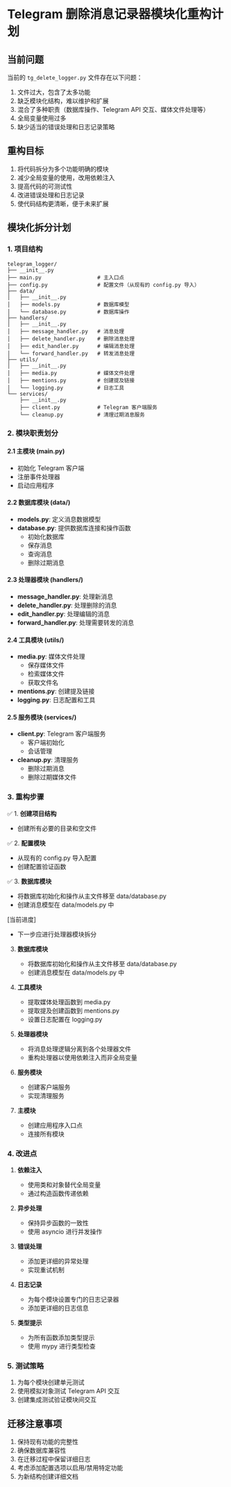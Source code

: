 # Telegram 删除消息记录器模块化重构计划

## 当前问题

当前的 `tg_delete_logger.py` 文件存在以下问题：

1. 文件过大，包含了太多功能
2. 缺乏模块化结构，难以维护和扩展
3. 混合了多种职责（数据库操作、Telegram API 交互、媒体文件处理等）
4. 全局变量使用过多
5. 缺少适当的错误处理和日志记录策略

## 重构目标

1. 将代码拆分为多个功能明确的模块
2. 减少全局变量的使用，改用依赖注入
3. 提高代码的可测试性
4. 改进错误处理和日志记录
5. 使代码结构更清晰，便于未来扩展

## 模块化拆分计划

### 1. 项目结构

```
telegram_logger/
├── __init__.py
├── main.py                  # 主入口点
├── config.py                # 配置文件（从现有的 config.py 导入）
├── data/
│   ├── __init__.py
│   ├── models.py            # 数据库模型
│   └── database.py          # 数据库操作
├── handlers/
│   ├── __init__.py
│   ├── message_handler.py   # 消息处理
│   ├── delete_handler.py    # 删除消息处理
│   ├── edit_handler.py      # 编辑消息处理
│   └── forward_handler.py   # 转发消息处理
├── utils/
│   ├── __init__.py
│   ├── media.py             # 媒体文件处理
│   ├── mentions.py          # 创建提及链接
│   └── logging.py           # 日志工具
└── services/
    ├── __init__.py
    ├── client.py            # Telegram 客户端服务
    └── cleanup.py           # 清理过期消息服务
```

### 2. 模块职责划分

#### 2.1 主模块 (main.py)

- 初始化 Telegram 客户端
- 注册事件处理器
- 启动应用程序

#### 2.2 数据库模块 (data/)

- **models.py**: 定义消息数据模型
- **database.py**: 提供数据库连接和操作函数
  - 初始化数据库
  - 保存消息
  - 查询消息
  - 删除过期消息

#### 2.3 处理器模块 (handlers/)

- **message_handler.py**: 处理新消息
- **delete_handler.py**: 处理删除的消息
- **edit_handler.py**: 处理编辑的消息
- **forward_handler.py**: 处理需要转发的消息

#### 2.4 工具模块 (utils/)

- **media.py**: 媒体文件处理
  - 保存媒体文件
  - 检索媒体文件
  - 获取文件名
- **mentions.py**: 创建提及链接
- **logging.py**: 日志配置和工具

#### 2.5 服务模块 (services/)

- **client.py**: Telegram 客户端服务
  - 客户端初始化
  - 会话管理
- **cleanup.py**: 清理服务
  - 删除过期消息
  - 删除过期媒体文件

### 3. 重构步骤

✅ 1. **创建项目结构**

- 创建所有必要的目录和空文件

✅ 2. **配置模块**

- 从现有的 config.py 导入配置
- 创建配置验证函数

✅ 3. **数据库模块**
   - 将数据库初始化和操作从主文件移至 data/database.py
   - 创建消息模型在 data/models.py 中

[当前进度]
- 下一步应进行处理器模块拆分

3. **数据库模块**

   - 将数据库初始化和操作从主文件移至 data/database.py
   - 创建消息模型在 data/models.py 中

4. **工具模块**

   - 提取媒体处理函数到 media.py
   - 提取提及创建函数到 mentions.py
   - 设置日志配置在 logging.py

5. **处理器模块**

   - 将消息处理逻辑分离到各个处理器文件
   - 重构处理器以使用依赖注入而非全局变量

6. **服务模块**

   - 创建客户端服务
   - 实现清理服务

7. **主模块**
   - 创建应用程序入口点
   - 连接所有模块

### 4. 改进点

1. **依赖注入**

   - 使用类和对象替代全局变量
   - 通过构造函数传递依赖

2. **异步处理**

   - 保持异步函数的一致性
   - 使用 asyncio 进行并发操作

3. **错误处理**

   - 添加更详细的异常处理
   - 实现重试机制

4. **日志记录**

   - 为每个模块设置专门的日志记录器
   - 添加更详细的日志信息

5. **类型提示**
   - 为所有函数添加类型提示
   - 使用 mypy 进行类型检查

### 5. 测试策略

1. 为每个模块创建单元测试
2. 使用模拟对象测试 Telegram API 交互
3. 创建集成测试验证模块间交互

## 迁移注意事项

1. 保持现有功能的完整性
2. 确保数据库兼容性
3. 在迁移过程中保留详细日志
4. 考虑添加配置选项以启用/禁用特定功能
5. 为新结构创建详细文档
